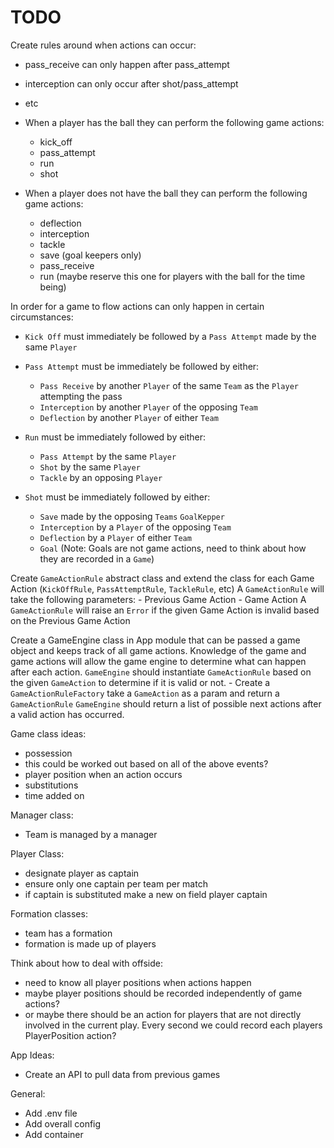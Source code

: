 # TODO

Create rules around when actions can occur:
- pass_receive can only happen after pass_attempt
- interception can only occur after shot/pass_attempt
- etc
    
- When a player has the ball they can perform the following game actions:
    - kick_off
    - pass_attempt
    - run
    - shot
    
- When a player does not have the ball they can perform the following game actions:
    - deflection
    - interception
    - tackle
    - save (goal keepers only)
    - pass_receive
    - run (maybe reserve this one for players with the ball for the time being)

In order for a game to flow actions can only happen in certain circumstances:

- `Kick Off` must immediately be followed by a `Pass Attempt` made by the same `Player`

- `Pass Attempt` must be immediately be followed by either:
    - `Pass Receive` by another `Player` of the same `Team` as the `Player` attempting the pass
    - `Interception` by another `Player` of the opposing `Team`
    - `Deflection` by another `Player` of either `Team` 

- `Run` must be immediately followed by either:
    - `Pass Attempt` by the same `Player`
    - `Shot` by the same `Player`
    - `Tackle` by an opposing `Player`

- `Shot` must be immediately followed by either:
    - `Save` made by the opposing `Teams` `GoalKepper`
    - `Interception` by a `Player` of the opposing `Team`
    - `Deflection` by a `Player` of either `Team` 
    - `Goal` (Note: Goals are not game actions, need to think about how they are recorded in a `Game`)

Create `GameActionRule` abstract class and extend the class for each Game Action (`KickOffRule`, `PassAttemptRule`, `TackleRule`, etc)
A `GameActionRule` will take the following parameters:
    - Previous Game Action
    - Game Action
A `GameActionRule` will raise an `Error` if the given Game Action is invalid based on the Previous Game Action

Create a GameEngine class in App module that can be passed a game object and keeps track of all game actions.
Knowledge of the game and game actions will allow the game engine to determine what can happen after each action.
`GameEngine` should instantiate `GameActionRule` based on the given `GameAction` to determine if it is valid or not.
    - Create a `GameActionRuleFactory` take a `GameAction` as a param and return a `GameActionRule`
`GameEngine` should return a list of possible next actions after a valid action has occurred.

Game class ideas:
- possession
- this could be worked out based on all of the above events?
- player position when an action occurs
- substitutions
- time added on

Manager class:
- Team is managed by a manager

Player Class:
- designate player as captain
- ensure only one captain per team per match
- if captain is substituted make a new on field player captain

Formation classes:
- team has a formation
- formation is made up of players

Think about how to deal with offside:
- need to know all player positions when actions happen
- maybe player positions should be recorded independently of game actions?
- or maybe there should be an action for players that are not directly involved 
in the current play. Every second we could record each players PlayerPosition action?

App Ideas:
- Create an API to pull data from previous games

General:
- Add .env file
- Add overall config
- Add container